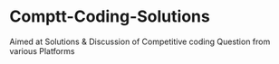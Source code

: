# Comptt-Coding-Solutions
Aimed at Solutions &amp; Discussion of Competitive coding Question from various Platforms
